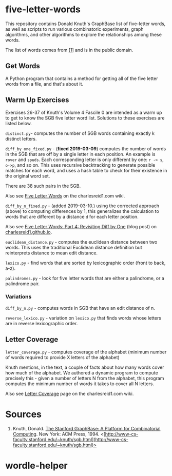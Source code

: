 # five-letter-words

This repository contains Donald Knuth's GraphBase list of five-letter words,
as well as scripts to run various combinatoric experiments, 
graph algorithms, and other algorithms to explore the 
relationships among these words.



The list of words comes from [[1]](http://www-cs-faculty.stanford.edu/~knuth/sgb.html) and is in the public domain.

## Get Words

A Python program that contains a method for getting all of the five letter words from a file,
and that's about it.

## Warm Up Exercises

Exercises 26-37 of Knuth's Volume 4 Fascile 0 are intended as a warm up to get to know
the SGB five letter word list. Solutions to these exercises are listed below.

```distinct.py```- computes the number of SGB words containing exactly k distinct letters.

```diff_by_one_fixed.py``` - (**fixed 2019-03-09**) computes the number of words in the SGB
that are off by a single letter in each position. An example is `rover` and `spuds`.
Each corresponding letter is only different by one: `r -> s`, `o->p`, and so on.
This uses recursive backtracking to generate possible matches for each word, and 
uses a hash table to check for their existence in the original word set.

There are 38 such pairs in the SGB.

Also see [Five Letter Words](https://charlesreid1.com/wiki/Five_Letter_Words)
on the charlesreid1.com wiki.

```diff_by_n_fixed.py``` - (added 2019-03-10.) using the corrected approach (above) to
computing differences by 1, this generalizes the calculation to words that are different
by a distance `d` for each letter position.

Also see [Five Letter Words: Part 4: Revisiting Diff by One](https://charlesreid1.github.io/five-letter-words-part-4-revisiting-diff-by-one.html)
(blog post) on [charlesreid1.github.io](https://charlesreid1.github.io).

```euclidean_distance.py``` - computes the euclidean distance between two words. This uses
the traditional Euclidean distance definition but reinterprets distance to mean edit distance.

```lexico.py``` - find words that are sorted by lexicographic order (front to back, a-z). 

```palindromes.py``` - look for five letter words that are either a palindrome, or a palindrome pair.

### Variations

```diff_by_n.py``` - computes words in SGB that have an edit distance of n.

```reverse_lexico.py``` - variation on ```lexico.py``` that finds words whose letters are in 
reverse lexicographic order.

## Letter Coverage

```letter_coverage.py``` - computes coverage of the alphabet (minimum number of words required 
to provide X letters of the alphabet)

Knuth mentions, in the text, a couple of facts about how many words cover how much
of the alphabet. We authored a dynamic program to compute precisely this - given a 
number of letters N from the alphabet, this program computes the minimum number of 
words it takes to cover all N letters.

Also see [Letter Coverage](https://charlesreid1.com/wiki/Letter_Coverage)
page on the charlesreid1.com wiki.

# Sources

1. Knuth, Donald. <u>The Stanford GraphBase: A Platform for Combinatorial Computing</u>. New York: ACM Press, 1994. 
<[http://www-cs-faculty.stanford.edu/~knuth/sgb.html](http://www-cs-faculty.stanford.edu/~knuth/sgb.html)>


# wordle-helper

